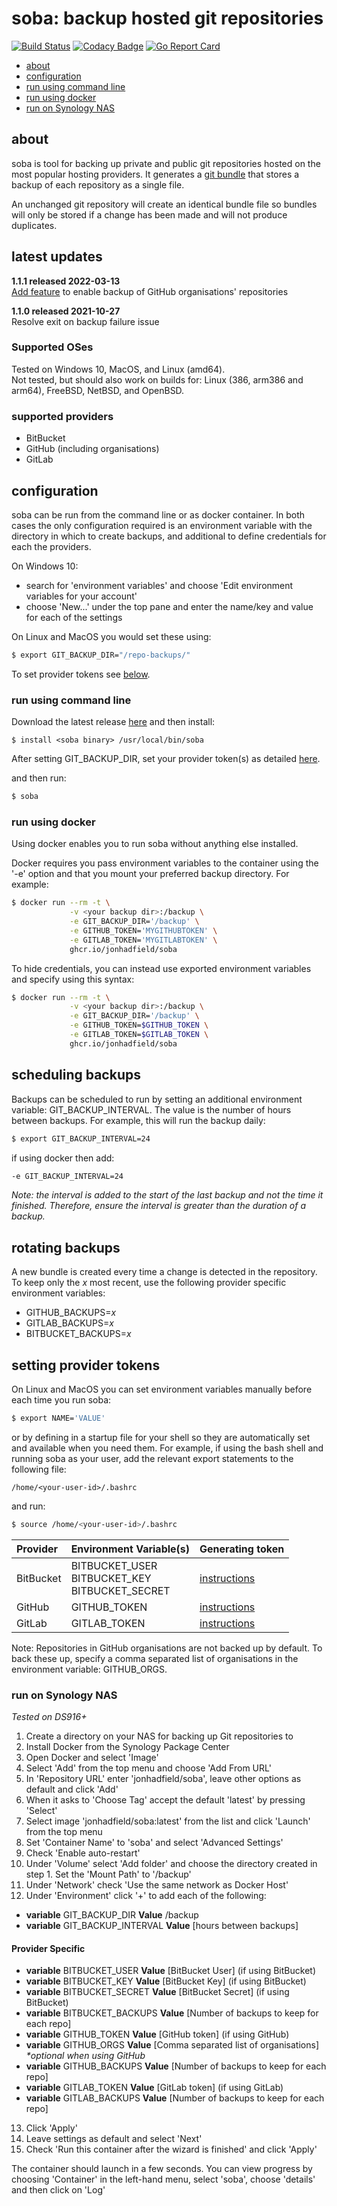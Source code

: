 # soba: backup hosted git repositories

[![Build Status](https://travis-ci.org/jonhadfield/soba.svg?branch=master)](https://travis-ci.org/jonhadfield/soba) [![Codacy Badge](https://app.codacy.com/project/badge/Grade/1bd46b99467c45d99e4903b44a16f874)](https://www.codacy.com/gh/jonhadfield/soba/dashboard?utm_source=github.com&amp;utm_medium=referral&amp;utm_content=jonhadfield/soba&amp;utm_campaign=Badge_Grade)  [![Go Report Card](https://goreportcard.com/badge/github.com/jonhadfield/soba)](https://goreportcard.com/report/github.com/jonhadfield/soba)

- [about](#about)
- [configuration](#configuration)
- [run using command line](#run-using-command-line)
- [run using docker](#run-using-docker)
- [run on Synology NAS](#run-on-synology-nas)

## about

soba is tool for backing up private and public git repositories hosted on the most popular hosting providers. It
generates a [git bundle](https://git-scm.com/book/en/v2/Git-Tools-Bundling) that stores a backup of each repository as a
single file.

An unchanged git repository will create an identical bundle file so bundles will only be stored if a change has been
made and will not produce duplicates.

## latest updates

**1.1.1 released 2022-03-13**  
[Add feature](https://github.com/jonhadfield/soba/issues/7) to enable backup of GitHub organisations' repositories

**1.1.0 released 2021-10-27**  
Resolve exit on backup failure issue

### Supported OSes

Tested on Windows 10, MacOS, and Linux (amd64).   
Not tested, but should also work on builds for: Linux (386, arm386 and arm64), FreeBSD, NetBSD, and OpenBSD.

### supported providers

- BitBucket
- GitHub (including organisations)
- GitLab

## configuration

soba can be run from the command line or as docker container. In both cases the only configuration required is an
environment variable with the directory in which to create backups, and additional to define credentials for each the
providers.

On Windows 10:

- search for 'environment variables' and choose 'Edit environment variables for your account'
- choose 'New...' under the top pane and enter the name/key and value for each of the settings

On Linux and MacOS you would set these using:

```bash
$ export GIT_BACKUP_DIR="/repo-backups/"
```

To set provider tokens see [below](#setting-provider-tokens).

### run using command line

Download the latest release [here](https://github.com/jonhadfield/soba/releases) and then install:

```
$ install <soba binary> /usr/local/bin/soba
```

After setting GIT_BACKUP_DIR, set your provider token(s) as detailed [here](#setting-provider-tokens).

and then run:

```bash
$ soba
```

### run using docker

Using docker enables you to run soba without anything else installed.

Docker requires you pass environment variables to the container using the '-e' option and that you mount your preferred
backup directory. For example:

```bash
$ docker run --rm -t \
             -v <your backup dir>:/backup \
             -e GIT_BACKUP_DIR='/backup' \
             -e GITHUB_TOKEN='MYGITHUBTOKEN' \
             -e GITLAB_TOKEN='MYGITLABTOKEN' \
             ghcr.io/jonhadfield/soba
```

To hide credentials, you can instead use exported environment variables and specify using this syntax:

```bash
$ docker run --rm -t \
             -v <your backup dir>:/backup \
             -e GIT_BACKUP_DIR='/backup' \
             -e GITHUB_TOKEN=$GITHUB_TOKEN \
             -e GITLAB_TOKEN=$GITLAB_TOKEN \
             ghcr.io/jonhadfield/soba
```

## scheduling backups

Backups can be scheduled to run by setting an additional environment variable: GIT_BACKUP_INTERVAL. The value is the
number of hours between backups. For example, this will run the backup daily:

```bash
$ export GIT_BACKUP_INTERVAL=24
```

if using docker then add:

```bash
-e GIT_BACKUP_INTERVAL=24
```

_Note: the interval is added to the start of the last backup and not the time it finished. Therefore, ensure the
interval is greater than the duration of a backup._  

## rotating backups

A new bundle is created every time a change is detected in the repository. To keep only the _x_ most recent, use the
following provider specific environment variables:

- GITHUB_BACKUPS=_x_
- GITLAB_BACKUPS=_x_
- BITBUCKET_BACKUPS=_x_

## setting provider tokens

On Linux and MacOS you can set environment variables manually before each time you run soba:

```bash
$ export NAME='VALUE'
```

or by defining in a startup file for your shell so they are automatically set and available when you need them. For
example, if using the bash shell and running soba as your user, add the relevant export statements to the following
file:

```
/home/<your-user-id>/.bashrc
```

and run:

```bash
$ source /home/<your-user-id>/.bashrc
```

| Provider  | Environment Variable(s)                               | Generating token                                                                                                                   |
|:----------|:------------------------------------------------------|:-----------------------------------------------------------------------------------------------------------------------------------|
| BitBucket | BITBUCKET_USER<br/>BITBUCKET_KEY<br/>BITBUCKET_SECRET | <a href="https://confluence.atlassian.com/bitbucket/oauth-on-bitbucket-cloud-238027431.html" target="_blank">instructions</a>      |
| GitHub    | GITHUB_TOKEN                                          | <a href="https://help.github.com/articles/creating-a-personal-access-token-for-the-command-line/" target="_blank">instructions</a> |
| GitLab    | GITLAB_TOKEN                                          | <a href="https://gitlab.com/profile/personal_access_tokens" target="_blank">instructions</a>                                       |

Note: Repositories in GitHub organisations are not backed up by default. To back these up, specify a comma separated list of organisations in the environment variable: GITHUB_ORGS. 


### run on Synology NAS

_Tested on DS916+_

1. Create a directory on your NAS for backing up Git repositories to
2. Install Docker from the Synology Package Center
3. Open Docker and select 'Image'
4. Select 'Add' from the top menu and choose 'Add From URL'
5. In 'Repository URL' enter 'jonhadfield/soba', leave other options as default and click 'Add'
6. When it asks to 'Choose Tag' accept the default 'latest' by pressing 'Select'
7. Select image 'jonhadfield/soba:latest' from the list and click 'Launch' from the top menu
8. Set 'Container Name' to 'soba' and select 'Advanced Settings'
9. Check 'Enable auto-restart'
10. Under 'Volume' select 'Add folder' and choose the directory created in step 1. Set the 'Mount Path' to '/backup'
11. Under 'Network' check 'Use the same network as Docker Host'
12. Under 'Environment' click '+' to add each of the following:

- **variable** GIT_BACKUP_DIR **Value** /backup
- **variable** GIT_BACKUP_INTERVAL **Value** [hours between backups]

#### Provider Specific

- **variable** BITBUCKET_USER **Value** [BitBucket User]   (if using BitBucket)
- **variable** BITBUCKET_KEY **Value** [BitBucket Key]   (if using BitBucket)
- **variable** BITBUCKET_SECRET **Value** [BitBucket Secret]   (if using BitBucket)
- **variable** BITBUCKET_BACKUPS **Value** [Number of backups to keep for each repo]
- **variable** GITHUB_TOKEN **Value** [GitHub token]   (if using GitHub)
- **variable** GITHUB_ORGS **Value** [Comma separated list of organisations]  _*optional when using GitHub_
- **variable** GITHUB_BACKUPS **Value** [Number of backups to keep for each repo]
- **variable** GITLAB_TOKEN **Value** [GitLab token]   (if using GitLab)
- **variable** GITLAB_BACKUPS **Value** [Number of backups to keep for each repo]

13. Click 'Apply'
14. Leave settings as default and select 'Next'
15. Check 'Run this container after the wizard is finished' and click 'Apply'

The container should launch in a few seconds. You can view progress by choosing 'Container' in the left-hand menu,
select 'soba', choose 'details' and then click on 'Log'
